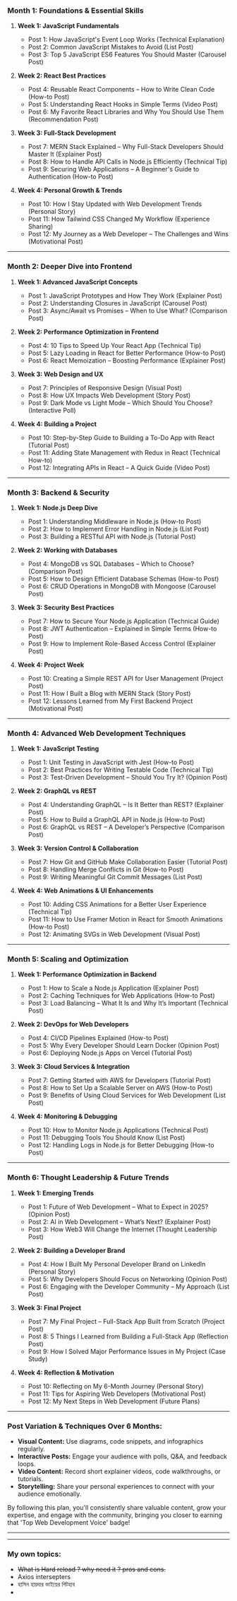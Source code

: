 ### **Month 1: Foundations & Essential Skills**
1. **Week 1: JavaScript Fundamentals**
   - Post 1: How JavaScript's Event Loop Works (Technical Explanation)
   - Post 2: Common JavaScript Mistakes to Avoid (List Post)
   - Post 3: Top 5 JavaScript ES6 Features You Should Master (Carousel Post)

2. **Week 2: React Best Practices**
   - Post 4: Reusable React Components – How to Write Clean Code (How-to Post)
   - Post 5: Understanding React Hooks in Simple Terms (Video Post)
   - Post 6: My Favorite React Libraries and Why You Should Use Them (Recommendation Post)

3. **Week 3: Full-Stack Development**
   - Post 7: MERN Stack Explained – Why Full-Stack Developers Should Master It (Explainer Post)
   - Post 8: How to Handle API Calls in Node.js Efficiently (Technical Tip)
   - Post 9: Securing Web Applications – A Beginner's Guide to Authentication (How-to Post)

4. **Week 4: Personal Growth & Trends**
   - Post 10: How I Stay Updated with Web Development Trends (Personal Story)
   - Post 11: How Tailwind CSS Changed My Workflow (Experience Sharing)
   - Post 12: My Journey as a Web Developer – The Challenges and Wins (Motivational Post)

---

### **Month 2: Deeper Dive into Frontend**
1. **Week 1: Advanced JavaScript Concepts**
   - Post 1: JavaScript Prototypes and How They Work (Explainer Post)
   - Post 2: Understanding Closures in JavaScript (Carousel Post)
   - Post 3: Async/Await vs Promises – When to Use What? (Comparison Post)

2. **Week 2: Performance Optimization in Frontend**
   - Post 4: 10 Tips to Speed Up Your React App (Technical Tip)
   - Post 5: Lazy Loading in React for Better Performance (How-to Post)
   - Post 6: React Memoization – Boosting Performance (Explainer Post)

3. **Week 3: Web Design and UX**
   - Post 7: Principles of Responsive Design (Visual Post)
   - Post 8: How UX Impacts Web Development (Story Post)
   - Post 9: Dark Mode vs Light Mode – Which Should You Choose? (Interactive Poll)

4. **Week 4: Building a Project**
   - Post 10: Step-by-Step Guide to Building a To-Do App with React (Tutorial Post)
   - Post 11: Adding State Management with Redux in React (Technical How-to)
   - Post 12: Integrating APIs in React – A Quick Guide (Video Post)

---

### **Month 3: Backend & Security**
1. **Week 1: Node.js Deep Dive**
   - Post 1: Understanding Middleware in Node.js (How-to Post)
   - Post 2: How to Implement Error Handling in Node.js (List Post)
   - Post 3: Building a RESTful API with Node.js (Tutorial Post)

2. **Week 2: Working with Databases**
   - Post 4: MongoDB vs SQL Databases – Which to Choose? (Comparison Post)
   - Post 5: How to Design Efficient Database Schemas (How-to Post)
   - Post 6: CRUD Operations in MongoDB with Mongoose (Carousel Post)

3. **Week 3: Security Best Practices**
   - Post 7: How to Secure Your Node.js Application (Technical Guide)
   - Post 8: JWT Authentication – Explained in Simple Terms (How-to Post)
   - Post 9: How to Implement Role-Based Access Control (Explainer Post)

4. **Week 4: Project Week**
   - Post 10: Creating a Simple REST API for User Management (Project Post)
   - Post 11: How I Built a Blog with MERN Stack (Story Post)
   - Post 12: Lessons Learned from My First Backend Project (Motivational Post)

---

### **Month 4: Advanced Web Development Techniques**
1. **Week 1: JavaScript Testing**
   - Post 1: Unit Testing in JavaScript with Jest (How-to Post)
   - Post 2: Best Practices for Writing Testable Code (Technical Tip)
   - Post 3: Test-Driven Development – Should You Try It? (Opinion Post)

2. **Week 2: GraphQL vs REST**
   - Post 4: Understanding GraphQL – Is It Better than REST? (Explainer Post)
   - Post 5: How to Build a GraphQL API in Node.js (How-to Post)
   - Post 6: GraphQL vs REST – A Developer’s Perspective (Comparison Post)

3. **Week 3: Version Control & Collaboration**
   - Post 7: How Git and GitHub Make Collaboration Easier (Tutorial Post)
   - Post 8: Handling Merge Conflicts in Git (How-to Post)
   - Post 9: Writing Meaningful Git Commit Messages (List Post)

4. **Week 4: Web Animations & UI Enhancements**
   - Post 10: Adding CSS Animations for a Better User Experience (Technical Tip)
   - Post 11: How to Use Framer Motion in React for Smooth Animations (How-to Post)
   - Post 12: Animating SVGs in Web Development (Visual Post)

---

### **Month 5: Scaling and Optimization**
1. **Week 1: Performance Optimization in Backend**
   - Post 1: How to Scale a Node.js Application (Explainer Post)
   - Post 2: Caching Techniques for Web Applications (How-to Post)
   - Post 3: Load Balancing – What It Is and Why It’s Important (Technical Post)

2. **Week 2: DevOps for Web Developers**
   - Post 4: CI/CD Pipelines Explained (How-to Post)
   - Post 5: Why Every Developer Should Learn Docker (Opinion Post)
   - Post 6: Deploying Node.js Apps on Vercel (Tutorial Post)

3. **Week 3: Cloud Services & Integration**
   - Post 7: Getting Started with AWS for Developers (Tutorial Post)
   - Post 8: How to Set Up a Scalable Server on AWS (How-to Post)
   - Post 9: Benefits of Using Cloud Services for Web Development (List Post)

4. **Week 4: Monitoring & Debugging**
   - Post 10: How to Monitor Node.js Applications (Technical Post)
   - Post 11: Debugging Tools You Should Know (List Post)
   - Post 12: Handling Logs in Node.js for Better Debugging (How-to Post)

---

### **Month 6: Thought Leadership & Future Trends**
1. **Week 1: Emerging Trends**
   - Post 1: Future of Web Development – What to Expect in 2025? (Opinion Post)
   - Post 2: AI in Web Development – What’s Next? (Explainer Post)
   - Post 3: How Web3 Will Change the Internet (Thought Leadership Post)

2. **Week 2: Building a Developer Brand**
   - Post 4: How I Built My Personal Developer Brand on LinkedIn (Personal Story)
   - Post 5: Why Developers Should Focus on Networking (Opinion Post)
   - Post 6: Engaging with the Developer Community – My Approach (List Post)

3. **Week 3: Final Project**
   - Post 7: My Final Project – Full-Stack App Built from Scratch (Project Post)
   - Post 8: 5 Things I Learned from Building a Full-Stack App (Reflection Post)
   - Post 9: How I Solved Major Performance Issues in My Project (Case Study)

4. **Week 4: Reflection & Motivation**
   - Post 10: Reflecting on My 6-Month Journey (Personal Story)
   - Post 11: Tips for Aspiring Web Developers (Motivational Post)
   - Post 12: My Next Steps in Web Development (Future Plans)

---

### **Post Variation & Techniques Over 6 Months:**
- **Visual Content:** Use diagrams, code snippets, and infographics regularly.
- **Interactive Posts:** Engage your audience with polls, Q&A, and feedback loops.
- **Video Content:** Record short explainer videos, code walkthroughs, or tutorials.
- **Storytelling:** Share your personal experiences to connect with your audience emotionally.

By following this plan, you'll consistently share valuable content, grow your expertise, and engage with the community, bringing you closer to earning that 'Top Web Development Voice' badge!


---
---

### My own topics:
- ~~What is Hard reload ? why need it ? pros and cons.~~
- Axios intersepters
- হাসিন হায়দার ভাইয়ের গিটহাব
- 

